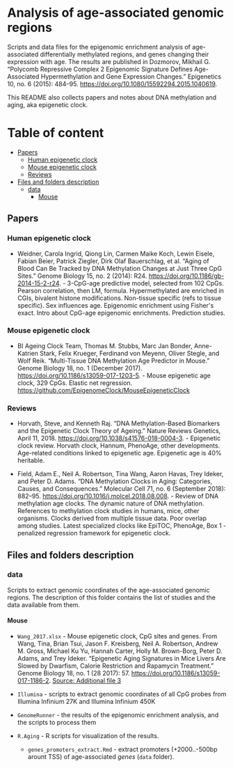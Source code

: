 # Analysis of age-associated genomic regions

Scripts and data files for the epigenomic enrichment analysis of age-associated differentially methylated regions, and genes changing their expression with age. The results are published in Dozmorov, Mikhail G. “Polycomb Repressive Complex 2 Epigenomic Signature Defines Age-Associated Hypermethylation and Gene Expression Changes.” Epigenetics 10, no. 6 (2015): 484–95. https://doi.org/10.1080/15592294.2015.1040619.

This README also collects papers and notes about DNA methylation and aging, aka epigenetic clock.

# Table of content

* [Papers](#Papers)
  * [Human epigenetic clock](#Human-epigenetic-clock)
  * [Mouse epigenetic clock](#Mouse-epigenetic-clock)
  * [Reviews](#Reviews)
* [Files and folders description](#Files-and-folders-description)
  * [data](#data)
    * [Mouse](#mouse)

## Papers

### Human epigenetic clock

- Weidner, Carola Ingrid, Qiong Lin, Carmen Maike Koch, Lewin Eisele, Fabian Beier, Patrick Ziegler, Dirk Olaf Bauerschlag, et al. “Aging of Blood Can Be Tracked by DNA Methylation Changes at Just Three CpG Sites.” Genome Biology 15, no. 2 (2014): R24. https://doi.org/10.1186/gb-2014-15-2-r24. - 3-CpG-age predictive model, selected from 102 CpGs. Pearson correlation, then LM, formula. Hypermethylated are enriched in CGIs, bivalent histone modifications. Non-tissue specific (refs to tissue specific). Sex influences age. Epigenomic enrichment using Fisher's exact. Intro about CpG-age epigenomic enrichments. Prediction studies.

### Mouse epigenetic clock

- BI Ageing Clock Team, Thomas M. Stubbs, Marc Jan Bonder, Anne-Katrien Stark, Felix Krueger, Ferdinand von Meyenn, Oliver Stegle, and Wolf Reik. “Multi-Tissue DNA Methylation Age Predictor in Mouse.” Genome Biology 18, no. 1 (December 2017). https://doi.org/10.1186/s13059-017-1203-5. - Mouse epigenetic age clock, 329 CpGs. Elastic net regression. https://github.com/EpigenomeClock/MouseEpigeneticClock


### Reviews

- Horvath, Steve, and Kenneth Raj. “DNA Methylation-Based Biomarkers and the Epigenetic Clock Theory of Ageing.” Nature Reviews Genetics, April 11, 2018. https://doi.org/10.1038/s41576-018-0004-3. - Epigenetic clock review. Horvath clock, Hannum, PhenoAge, other developments. Age-related conditions linked to epigenetic age. Epigenetic age is 40% heritable.

- Field, Adam E., Neil A. Robertson, Tina Wang, Aaron Havas, Trey Ideker, and Peter D. Adams. “DNA Methylation Clocks in Aging: Categories, Causes, and Consequences.” Molecular Cell 71, no. 6 (September 2018): 882–95. https://doi.org/10.1016/j.molcel.2018.08.008. - Review of DNA methylation age clocks. The dynamic nature of DNA methylation. References to methylation clock studies in humans, mice, other organisms. Clocks derived from multiple tissue data. Poor overlap among studies. Latest specialized clocks like EpiTOC, PhenoAge,  Box 1 - penalized regression framework for epigenetic clock.


## Files and folders description

### data

Scripts to extract genomic coordinates of the age-associated genomic regions. The description of this folder contains the list of studies and the data available from them.

#### Mouse

- `Wang_2017.xlsx` - Mouse epigenetic clock, CpG sites and genes. From Wang, Tina, Brian Tsui, Jason F. Kreisberg, Neil A. Robertson, Andrew M. Gross, Michael Ku Yu, Hannah Carter, Holly M. Brown-Borg, Peter D. Adams, and Trey Ideker. “Epigenetic Aging Signatures in Mice Livers Are Slowed by Dwarfism, Calorie Restriction and Rapamycin Treatment.” Genome Biology 18, no. 1 (28 2017): 57. https://doi.org/10.1186/s13059-017-1186-2. [Source: Additional file 3](https://static-content.springer.com/esm/art%3A10.1186%2Fs13059-017-1186-2/MediaObjects/13059_2017_1186_MOESM3_ESM.xlsx)



- `Illumina` - scripts to extract genomic coordinates of all CpG probes from Illumina Infinium 27K and Illumina Infinium 450K

- `GenomeRunner` - the results of the epigenomic enrichment analysis, and the scripts to process them

- `R.Aging` - R scripts for visualization of the results.

	- `genes_promoters_extract.Rmd` - extract promoters (+2000..-500bp arount TSS) of age-associated _genes_ (`data` folder).

